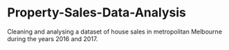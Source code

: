 # Property-Sales-Data-Analysis
Cleaning and analysing a dataset of house sales in metropolitan Melbourne during the years 2016 and 2017.
